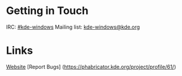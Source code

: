 ﻿# Getting in Touch

IRC: [#kde-windows](irc://irc.freenode.net/kde-windows)
Mailing list: kde-windows@kde.org

# Links

[Website](https://community.kde.org/Windows)
[Report Bugs] (https://phabricator.kde.org/project/profile/61/)